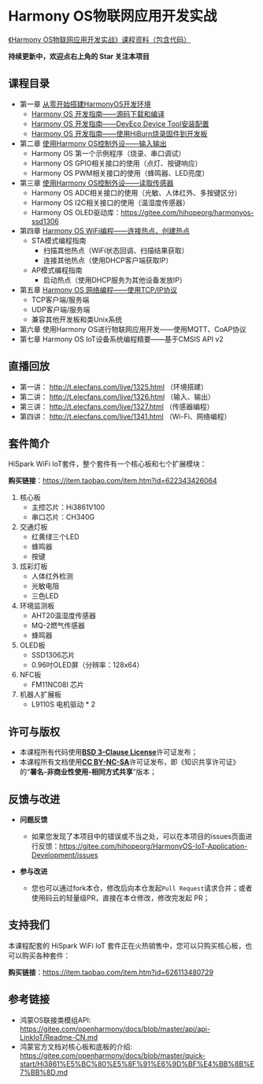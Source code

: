 # Harmony OS物联网应用开发实战

[《Harmony OS物联网应用开发实战》课程资料（包含代码）](https://gitee.com/hihopeorg/HarmonyOS-IoT-Application-Development)

**持续更新中，欢迎点右上角的 Star 关注本项目**



## 课程目录

* 第一章 [从零开始搭建HarmonyOS开发环境](01_envsetup/README.md)
  * [Harmony OS 开发指南——源码下载和编译](01_envsetup/hos_source_code_download_and_compile.md)
  * [Harmony OS 开发指南——DevEco Device Tool安装配置](01_envsetup/hos_deveco_device_tool_install.md)
  * [Harmony OS 开发指南——使用HiBurn烧录固件到开发板](01_envsetup/hos_use_hiburn_download_firmware.md)
* 第二章 [使用Harmony OS控制外设——输入输出](02_device_control/README.md)
  * Harmony OS 第一个示例程序（烧录、串口调试）
  * Harmony OS GPIO相关接口的使用（点灯、按键响应）
  * Harmony OS PWM相关接口的使用（蜂鸣器、LED亮度）
* 第三章 [使用Harmony OS控制外设——读取传感器](03_sensing/README.md)
  * Harmony OS ADC相关接口的使用（光敏、人体红外、多按键区分）
  * Harmony OS I2C相关接口的使用（温湿度传感器）
  * Harmony OS OLED驱动库：https://gitee.com/hihopeorg/harmonyos-ssd1306
* 第四章 [Harmony OS WiFi编程——连接热点、创建热点](04_wifi/README.md)
  * STA模式编程指南
    * 扫描其他热点（WiFi状态回调、扫描结果获取）
    * 连接其他热点（使用DHCP客户端获取IP）
  * AP模式编程指南
    * 启动热点（使用DHCP服务为其他设备发放IP）
* 第五章 [Harmony OS 网络编程——使用TCP/IP协议](05_network/README.md)
  * TCP客户端/服务端
  * UDP客户端/服务端
  * 兼容其他开发板和类Unix系统
* 第六章 使用Harmony OS进行物联网应用开发——使用MQTT、CoAP协议
* 第七章 Harmony OS IoT设备系统编程精要——基于CMSIS API v2

## 直播回放

  * 第一讲： http://t.elecfans.com/live/1325.html （环境搭建）
  * 第二讲： http://t.elecfans.com/live/1326.html （输入、输出）
  * 第三讲： http://t.elecfans.com/live/1327.html （传感器编程）
  * 第四讲： http://t.elecfans.com/live/1341.html （Wi-Fi、网络编程）

## 套件简介

HiSpark WiFi IoT套件，整个套件有一个核心板和七个扩展模块：

**购买链接**：https://item.taobao.com/item.htm?id=622343426064

1. 核心板
   * 主控芯片：Hi3861V100
   * 串口芯片：CH340G
2. 交通灯板
   * 红黄绿三个LED
   * 蜂鸣器
   * 按键
3. 炫彩灯板
   * 人体红外检测
   * 光敏电阻
   * 三色LED
4. 环境监测板
   * AHT20温湿度传感器
   * MQ-2燃气传感器
   * 蜂鸣器
5. OLED板
   * SSD1306芯片
   * 0.96吋OLED屏（分辨率：128x64）
6. NFC板
   * FM11NC08I 芯片
7. 机器人扩展板
   * L9110S 电机驱动 * 2



## 许可与版权

* 本课程所有代码使用[**BSD 3-Clause License**](https://opensource.org/licenses/BSD-3-Clause)许可证发布；
* 本课程所有文档使用[**CC BY-NC-SA**](https://creativecommons.org/licenses/by-nc-sa/4.0/)许可证发布，即《知识共享许可证》的“**署名-非商业性使用-相同方式共享**”版本；



## 反馈与改进

* **问题反馈**
  * 如果您发现了本项目中的错误或不当之处，可以在本项目的issues页面进行反馈：https://gitee.com/hihopeorg/HarmonyOS-IoT-Application-Development/issues

* **参与改进**
  * 您也可以通过fork本仓，修改后向本仓发起`Pull Request`请求合并；或者使用码云的轻量级PR，直接在本仓修改，修改完发起 PR；



## 支持我们

本课程配套的 HiSpark WiFi IoT 套件正在火热销售中，您可以只购买核心板，也可以购买各种套件：

**购买链接**：https://item.taobao.com/item.htm?id=626113480729



## 参考链接

* 鸿蒙OS联接类模组API: https://gitee.com/openharmony/docs/blob/master/api/api-LinkIoT/Readme-CN.md
* 鸿蒙官方文档对核心板和底板的介绍:  https://gitee.com/openharmony/docs/blob/master/quick-start/Hi3861%E5%BC%80%E5%8F%91%E6%9D%BF%E4%BB%8B%E7%BB%8D.md

